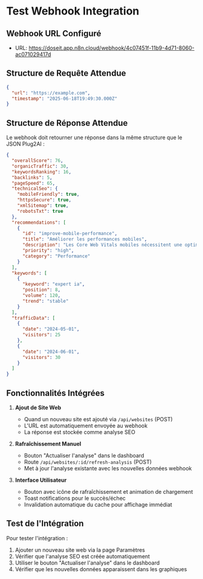 # Test Webhook Integration

## Webhook URL Configuré
- URL: https://doseit.app.n8n.cloud/webhook/4c07451f-11b9-4d71-8060-ac071029417d

## Structure de Requête Attendue
```json
{
  "url": "https://example.com",
  "timestamp": "2025-06-18T19:49:30.000Z"
}
```

## Structure de Réponse Attendue
Le webhook doit retourner une réponse dans la même structure que le JSON Plug2AI :

```json
{
  "overallScore": 76,
  "organicTraffic": 30,
  "keywordsRanking": 16,
  "backlinks": 5,
  "pageSpeed": 65,
  "technicalSeo": {
    "mobileFriendly": true,
    "httpsSecure": true,
    "xmlSitemap": true,
    "robotsTxt": true
  },
  "recommendations": [
    {
      "id": "improve-mobile-performance",
      "title": "Améliorer les performances mobiles",
      "description": "Les Core Web Vitals mobiles nécessitent une optimisation",
      "priority": "high",
      "category": "Performance"
    }
  ],
  "keywords": [
    {
      "keyword": "expert ia",
      "position": 8,
      "volume": 120,
      "trend": "stable"
    }
  ],
  "trafficData": [
    {
      "date": "2024-05-01",
      "visitors": 25
    },
    {
      "date": "2024-06-01", 
      "visitors": 30
    }
  ]
}
```

## Fonctionnalités Intégrées

1. **Ajout de Site Web**
   - Quand un nouveau site est ajouté via `/api/websites` (POST)
   - L'URL est automatiquement envoyée au webhook
   - La réponse est stockée comme analyse SEO

2. **Rafraîchissement Manuel**
   - Bouton "Actualiser l'analyse" dans le dashboard
   - Route `/api/websites/:id/refresh-analysis` (POST)
   - Met à jour l'analyse existante avec les nouvelles données webhook

3. **Interface Utilisateur**
   - Bouton avec icône de rafraîchissement et animation de chargement
   - Toast notifications pour le succès/échec
   - Invalidation automatique du cache pour affichage immédiat

## Test de l'Intégration

Pour tester l'intégration :
1. Ajouter un nouveau site web via la page Paramètres
2. Vérifier que l'analyse SEO est créée automatiquement
3. Utiliser le bouton "Actualiser l'analyse" dans le dashboard
4. Vérifier que les nouvelles données apparaissent dans les graphiques